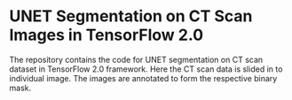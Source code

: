 # UNET Segmentation on CT Scan Images in TensorFlow 2.0
The repository contains the code for UNET segmentation on CT scan dataset in TensorFlow 2.0 framework. Here the CT scan data is slided in to individual image. The images are annotated to form the respective binary mask.
